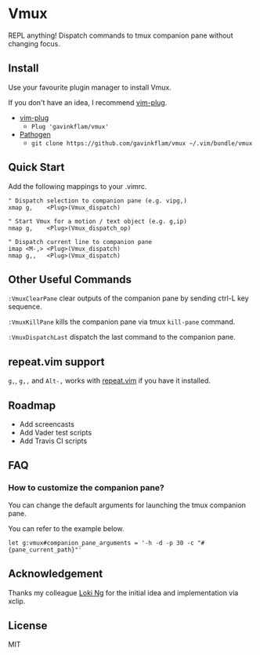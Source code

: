 # Vmux

REPL anything! Dispatch commands to tmux companion pane without changing focus.

## Install

Use your favourite plugin manager to install Vmux.

If you don't have an idea, I recommend [vim-plug](https://github.com/junegunn/vim-plug).

- [vim-plug](https://github.com/junegunn/vim-plug)
  - `Plug 'gavinkflam/vmux'`
- [Pathogen](https://github.com/tpope/vim-pathogen)
  - `git clone https://github.com/gavinkflam/vmux ~/.vim/bundle/vmux`

## Quick Start

Add the following mappings to your .vimrc.

```vim
" Dispatch selection to companion pane (e.g. vipg,)
xmap g,    <Plug>(Vmux_dispatch)

" Start Vmux for a motion / text object (e.g. g,ip)
nmap g,    <Plug>(Vmux_dispatch_op)

" Dispatch current line to companion pane
imap <M-,> <Plug>(Vmux_dispatch)
nmap g,,   <Plug>(Vmux_dispatch)
```

## Other Useful Commands

`:VmuxClearPane` clear outputs of the companion pane by sending ctrl-L key
sequence.

`:VmuxKillPane` kills the companion pane via tmux `kill-pane` command.

`:VmuxDispatchLast` dispatch the last command to the companion pane.

## repeat.vim support

`g,`, `g,,` and `Alt-,` works with
[repeat.vim](https://github.com/tpope/vim-repeat) if you have it installed.

## Roadmap

- Add screencasts
- Add Vader test scripts
- Add Travis CI scripts

## FAQ

### How to customize the companion pane?

You can change the default arguments for launching the tmux companion pane.

You can refer to the example below.

```vim
let g:vmux#companion_pane_arguments = '-h -d -p 30 -c "#{pane_current_path}"'
```

## Acknowledgement

Thanks my colleague [Loki Ng](http://lokikl.com/) for the initial idea and
implementation via xclip.

## License

MIT
